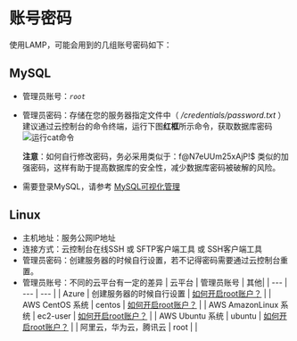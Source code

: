 # 账号密码

使用LAMP，可能会用到的几组账号密码如下：

## MySQL

* 管理员账号：*`root`*
* 管理员密码：存储在您的服务器指定文件中（ */credentials/password.txt* ）    
  建议通过云控制台的命令终端，运行下图**红框**所示命令，获取数据库密码   
   ![运行cat命令](https://libs.websoft9.com/Websoft9/DocsPicture/zh/common/catdbpassword-websoft9.png)

  **注意**：如何自行修改密码，务必采用类似于：f@N7eUUm25xAjP!$ 类似的加强密码，这样有助于提高数据库的安全性，减少数据库密码被破解的风险。

 * 需要登录MySQL，请参考 [MySQL可视化管理](/zh/admin-mysql.md)

## Linux

* 主机地址：服务公网IP地址
* 连接方式：云控制台在线SSH 或 SFTP客户端工具 或 SSH客户端工具
* 管理员密码：创建服务器的时候自行设置，若不记得密码需要通过云控制台重置。
* 管理员账号：不同的云平台有一定的差异
   |  云平台   |  管理员账号   | 其他|
   | --- | --- | --- |
   |  Azure   |  创建服务器的时候自行设置   | [如何开启root账户？](https://support.websoft9.com/docs/azure/zh/server-login.html#示例2：启用系统root账号) |
   |  AWS CentOS 系统   |  centos   | [如何开启root账户？](https://support.websoft9.com/docs/aws/zh/server-login.html#示例2：启用系统root账号) |
   |  AWS AmazonLinux 系统   | ec2-user   | [如何开启root账户？](https://support.websoft9.com/docs/aws/zh/server-login.html#示例2：启用系统root账号) |
   |  AWS Ubuntu 系统  |  ubuntu   | [如何开启root账户？](https://support.websoft9.com/docs/aws/zh/server-login.html#示例2：启用系统root账号)  |
   |  阿里云，华为云，腾讯云   |  root   | |